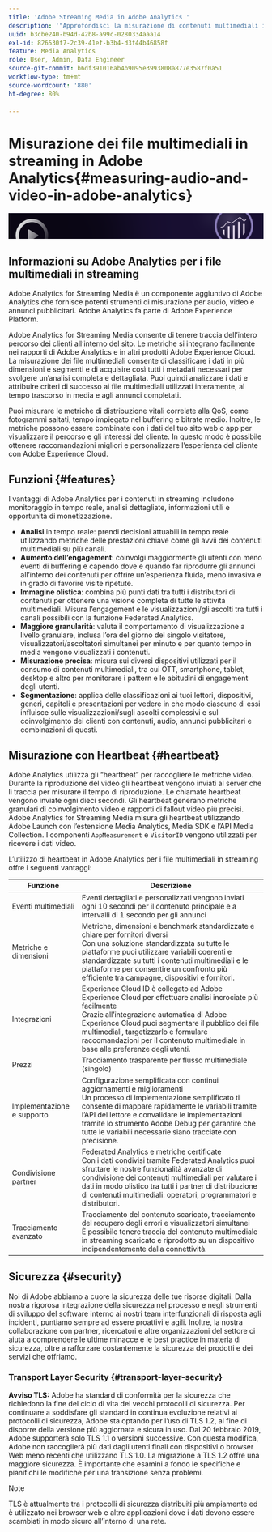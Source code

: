 ```yaml
---
title: 'Adobe Streaming Media in Adobe Analytics '
description: '"Approfondisci la misurazione di contenuti multimediali in streaming allo stato dell’arte per contenuti, audio e annunci pubblicitari. Scopri Adobe Analytics for Streaming Media."'
uuid: b3cbe240-b94d-42b8-a99c-0280334aaa14
exl-id: 826530f7-2c39-41ef-b3b4-d3f44b46858f
feature: Media Analytics
role: User, Admin, Data Engineer
source-git-commit: b6df391016ab4b9095e3993808a877e3587f0a51
workflow-type: tm+mt
source-wordcount: '880'
ht-degree: 80%

---
```


# Misurazione dei file multimediali in streaming in Adobe Analytics{#measuring-audio-and-video-in-adobe-analytics}

![Banner](./assets/media_analytics_banner.png)

## Informazioni su Adobe Analytics per i file multimediali in streaming

Adobe Analytics for Streaming Media è un componente aggiuntivo di Adobe Analytics che fornisce potenti strumenti di misurazione per audio, video e annunci pubblicitari. Adobe Analytics fa parte di Adobe Experience Platform.

Adobe Analytics for Streaming Media consente di tenere traccia dell’intero percorso dei clienti all’interno del sito. Le metriche si integrano facilmente nei rapporti di Adobe Analytics e in altri prodotti Adobe Experience Cloud. La misurazione dei file multimediali consente di classificare i dati in più dimensioni e segmenti e di acquisire così tutti i metadati necessari per svolgere un’analisi completa e dettagliata. Puoi quindi analizzare i dati e attribuire criteri di successo ai file multimediali utilizzati interamente, al tempo trascorso in media e agli annunci completati.

Puoi misurare le metriche di distribuzione vitali correlate alla QoS, come fotogrammi saltati, tempo impiegato nel buffering e bitrate medio. Inoltre, le metriche possono essere combinate con i dati del tuo sito web o app per visualizzare il percorso e gli interessi del cliente. In questo modo è possibile ottenere raccomandazioni migliori e personalizzare l’esperienza del cliente con Adobe Experience Cloud.

## Funzioni {#features}

I vantaggi di Adobe Analytics per i contenuti in streaming includono monitoraggio in tempo reale, analisi dettagliate, informazioni utili e opportunità di monetizzazione.
* **Analisi** in tempo reale: prendi decisioni attuabili in tempo reale utilizzando metriche delle prestazioni chiave come gli avvii dei contenuti multimediali su più canali.
* **Aumento dell’engagement**: coinvolgi maggiormente gli utenti con meno eventi di buffering e capendo dove e quando far riprodurre gli annunci all’interno dei contenuti per offrire un’esperienza fluida, meno invasiva e in grado di favorire visite ripetute.
* **Immagine olistica**: combina più punti dati tra tutti i distributori di contenuti per ottenere una visione completa di tutte le attività multimediali. Misura l’engagement e le visualizzazioni/gli ascolti tra tutti i canali possibili con la funzione Federated Analytics.
* **Maggiore granularità**: valuta il comportamento di visualizzazione a livello granulare, inclusa l’ora del giorno del singolo visitatore, visualizzatori/ascoltatori simultanei per minuto e per quanto tempo in media vengono visualizzati i contenuti.
* **Misurazione precisa**: misura sui diversi dispositivi utilizzati per il consumo di contenuti multimediali, tra cui OTT, smartphone, tablet, desktop e altro per monitorare i pattern e le abitudini di engagement degli utenti.
* **Segmentazione**: applica delle classificazioni ai tuoi lettori, dispositivi, generi, capitoli e presentazioni per vedere in che modo ciascuno di essi influisce sulle visualizzazioni/sugli ascolti complessivi e sul coinvolgimento dei clienti con contenuti, audio, annunci pubblicitari e combinazioni di questi.

## Misurazione con Heartbeat {#heartbeat}

Adobe Analytics utilizza gli “heartbeat” per raccogliere le metriche video. Durante la riproduzione del video gli heartbeat vengono inviati al server che li traccia per misurare il tempo di riproduzione. Le chiamate heartbeat vengono inviate ogni dieci secondi. Gli heartbeat generano metriche granulari di coinvolgimento video e rapporti di fallout video più precisi. Adobe Analytics for Streaming Media misura gli heartbeat utilizzando Adobe Launch con l’estensione Media Analytics, Media SDK e l’API Media Collection. I componenti `AppMeasurement` e `VisitorID` vengono utilizzati per ricevere i dati video.

L’utilizzo di heartbeat in Adobe Analytics per i file multimediali in streaming offre i seguenti vantaggi:

| Funzione | Descrizione |
|----------------------------|-----------------------------------------------------------------------------------------------------------------------------------------------------------------------------------------------------------------------------------------------------------------------------------------------|
| Eventi multimediali | Eventi dettagliati e personalizzati vengono inviati ogni 10 secondi per il contenuto principale e a intervalli di 1 secondo per gli annunci |
| Metriche e dimensioni | Metriche, dimensioni e benchmark standardizzate e chiare per fornitori diversi<br>Con una soluzione standardizzata su tutte le piattaforme puoi utilizzare variabili coerenti e standardizzate su tutti i contenuti multimediali e le piattaforme per consentire un confronto più efficiente tra campagne, dispositivi e fornitori. |
| Integrazioni | Experience Cloud ID è collegato ad Adobe Experience Cloud per effettuare analisi incrociate più facilmente<br>Grazie all’integrazione automatica di Adobe Experience Cloud puoi segmentare il pubblico dei file multimediali, targetizzarlo e formulare raccomandazioni per il contenuto multimediale in base alle preferenze degli utenti. |
| Prezzi | Tracciamento trasparente per flusso multimediale (singolo) |
| Implementazione e supporto | Configurazione semplificata con continui aggiornamenti e miglioramenti<br>Un processo di implementazione semplificato ti consente di mappare rapidamente le variabili tramite l’API del lettore e convalidare le implementazioni tramite lo strumento Adobe Debug per garantire che tutte le variabili necessarie siano tracciate con precisione. |
| Condivisione partner | Federated Analytics e metriche certificate<br>Con i dati condivisi tramite Federated Analytics puoi sfruttare le nostre funzionalità avanzate di condivisione dei contenuti multimediali per valutare i dati in modo olistico tra tutti i partner di distribuzione di contenuti multimediali: operatori, programmatori e distributori. |
| Tracciamento avanzato | Tracciamento del contenuto scaricato, tracciamento del recupero degli errori e visualizzatori simultanei<br>È possibile tenere traccia del contenuto multimediale in streaming scaricato e riprodotto su un dispositivo indipendentemente dalla connettività. |



## Sicurezza {#security}

Noi di Adobe abbiamo a cuore la sicurezza delle tue risorse digitali. Dalla nostra rigorosa integrazione della sicurezza nel processo e negli strumenti di sviluppo del software interno ai nostri team interfunzionali di risposta agli incidenti, puntiamo sempre ad essere proattivi e agili. Inoltre, la nostra collaborazione con partner, ricercatori e altre organizzazioni del settore ci aiuta a comprendere le ultime minacce e le best practice in materia di sicurezza, oltre a rafforzare costantemente la sicurezza dei prodotti e dei servizi che offriamo.


### Transport Layer Security {#transport-layer-security}

**Avviso TLS:** Adobe ha standard di conformità per la sicurezza che richiedono la fine del ciclo di vita dei vecchi protocolli di sicurezza. Per continuare a soddisfare gli standard in continua evoluzione relativi ai protocolli di sicurezza, Adobe sta optando per l’uso di TLS 1.2, al fine di disporre della versione più aggiornata e sicura in uso. Dal 20 febbraio 2019, Adobe supporterà solo TLS 1.1 o versioni successive. Con questa modifica, Adobe non raccoglierà più dati dagli utenti finali con dispositivi o browser Web meno recenti che utilizzano TLS 1.0. La migrazione a TLS 1.2 offre una maggiore sicurezza. È importante che esamini a fondo le specifiche e pianifichi le modifiche per una transizione senza problemi.

>[!NOTE]
>
>TLS è attualmente tra i protocolli di sicurezza distribuiti più ampiamente ed è utilizzato nei browser web e altre applicazioni dove i dati devono essere scambiati in modo sicuro all’interno di una rete.

